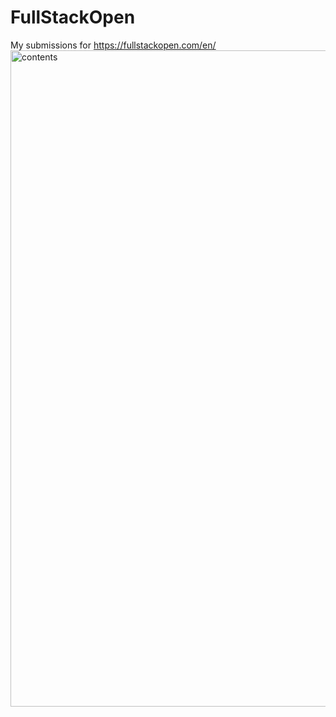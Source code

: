 # FullStackOpen
My submissions for https://fullstackopen.com/en/
<img width="1050" alt="contents" src="https://user-images.githubusercontent.com/13811547/111067773-9cd7b600-84bd-11eb-80b2-7ad224c9e2a5.png">
